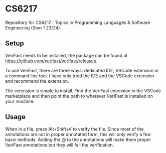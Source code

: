 # CS6217
Repository for CS6217 : Topics in Programming Languages &amp; Software Engineering (Sem 1 23/24)

## Setup
VeriFast needs to be installed, the package can be found at https://github.com/verifast/verifast/releases.

To use VeriFast, there are three ways: dedicated IDE, VSCode extension or a command line tool. I have only tried the IDE and the VSCode extension and recommend the extension.

The extension is simple to install. Find the VeriFast extension in the VSCode marketplace and then point the path to wherever VeriFast is installed on your machine.

## Usage
When in a file, press Alt+Shift+V to verify the file. Since most of the annotations are not in proper annotated form, this will only verify a few basic methods. Adding the @ to the annotations will make them proper VeriFast annotations but they will fail the verification.